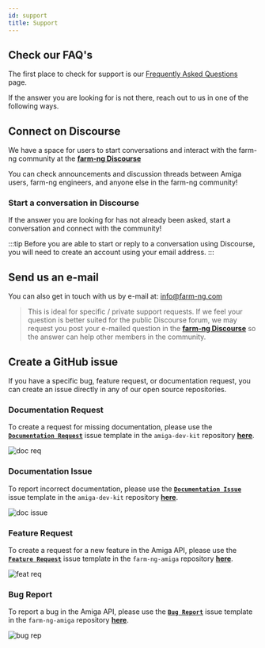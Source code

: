```yaml
---
id: support
title: Support
---
```


## Check our FAQ's

The first place to check for support is our [Frequently Asked Questions](/docs/reference/faq) page.

If the answer you are looking for is not there, reach out to us in one of the following ways.

## Connect on Discourse

We have a space for users to start conversations and interact with the farm-ng community at the [**farm-ng Discourse**](https://discourse.farm-ng.com/)

You can check announcements and discussion threads between Amiga users, farm-ng engineers, and anyone else in the farm-ng community!

### Start a conversation in Discourse

If the answer you are looking for has not already been asked, start a conversation and connect with the community!

:::tip
Before you are able to start or reply to a conversation using Discourse, you will need to create an account using your email address.
:::

## Send us an e-mail

You can also get in touch with us by e-mail at: info@farm-ng.com

> This is ideal for specific / private support requests.
> If we feel your question is better suited for the public Discourse forum,
> we may request you post your e-mailed question in the [**farm-ng Discourse**](https://discourse.farm-ng.com/)
> so the answer can help other members in the community.

## Create a GitHub issue

If you have a specific bug, feature request, or documentation request, you can create an issue directly in any of our open source repositories.

### Documentation Request

To create a request for missing documentation, please use the [**`Documentation Request`**](https://github.com/farm-ng/amiga-dev-kit/issues/new/choose) issue template in the `amiga-dev-kit` repository [**here**](https://github.com/farm-ng/amiga-dev-kit/issues/new/choose).

![doc req](https://user-images.githubusercontent.com/64480560/209391577-688b70ea-edae-4780-8c52-d5aa5c6854ff.gif)

### Documentation Issue

To report incorrect documentation, please use the [**`Documentation Issue`**](https://github.com/farm-ng/amiga-dev-kit/issues/new/choose) issue template in the `amiga-dev-kit` repository [**here**](https://github.com/farm-ng/amiga-dev-kit/issues/new/choose).

![doc issue](https://user-images.githubusercontent.com/64480560/209391689-090f4ce7-fad2-4359-ac71-c0efb36dc0e6.gif)

### Feature Request

To create a request for a new feature in the Amiga API, please use the [**`Feature Request`**](https://github.com/farm-ng/farm-ng-amiga/issues/new/choose) issue template in the `farm-ng-amiga` repository [**here**](https://github.com/farm-ng/farm-ng-amiga/issues/new/choose).

![feat req](https://user-images.githubusercontent.com/64480560/209391730-520c5386-b8d1-4931-976c-a2f868c09292.gif)

### Bug Report

To report a bug in the Amiga API, please use the [**`Bug Report`**](https://github.com/farm-ng/farm-ng-amiga/issues/new/choose) issue template in the `farm-ng-amiga` repository [**here**](https://github.com/farm-ng/farm-ng-amiga/issues/new/choose).

![bug rep](https://user-images.githubusercontent.com/64480560/209391722-f1bd0228-0711-4914-b999-5e4a833fe4db.gif)
